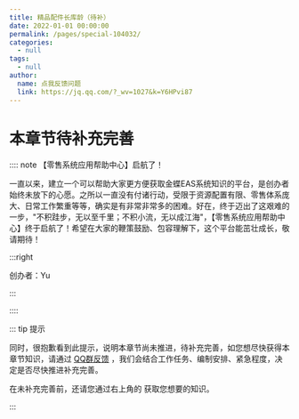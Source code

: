 ```yaml
---
title: 精品配件长库龄（待补）
date: 2022-01-01 00:00:00
permalink: /pages/special-104032/
categories: 
  - null
tags: 
  - null
author: 
  name: 点我反馈问题
  link: https://jq.qq.com/?_wv=1027&k=Y6HPvi87
---
```


# 本章节待补充完善

:::: note 【零售系统应用帮助中心】启航了！

一直以来，建立一个可以帮助大家更方便获取金蝶EAS系统知识的平台，是创办者始终未放下的心愿。之所以一直没有付诸行动，受限于资源配置有限、零售体系庞大、日常工作繁重等等，确实是有非常非常多的困难。好在，终于迈出了这艰难的一步，"不积跬步，无以至千里；不积小流，无以成江海"，【零售系统应用帮助中心】终于启航了！希望在大家的鞭策鼓励、包容理解下，这个平台能茁壮成长，敬请期待！

:::right

创办者：Yu

:::

::::



::: tip 提示

同时，很抱歉看到此提示，说明本章节尚未推进，待补充完善，如您想尽快获得本章节知识，请通过  [QQ群反馈](https://jq.qq.com/?_wv=1027&k=Y6HPvi87) ，我们会结合工作任务、编制安排、紧急程度，决定是否尽快推进补充完善。

在未补充完善前，还请您通过右上角的 <Badge text="旧版手册" type="error" vertical="middle"/> 获取您想要的知识。


:::

